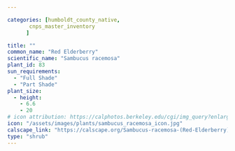 ```yaml
---

categories: [humboldt_county_native,
       cnps_master_inventory
      ]

title: ""
common_name: "Red Elderberry"
scientific_name: "Sambucus racemosa"
plant_id: 83
sun_requirements:
  - "Full Shade"
  - "Part Shade"
plant_size:
  - height: 
    - 6.6
    - 20
# icon attribution: https://calphotos.berkeley.edu/cgi/img_query?enlarge=0000+0000+0906+0590 
icon: "/assets/images/plants/sambucus_racemosa_icon.jpg"
calscape_link: "https://calscape.org/Sambucus-racemosa-(Red-Elderberry)"
type: "shrub"
---
```


